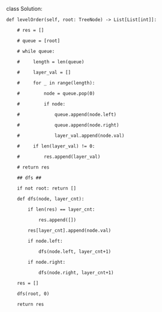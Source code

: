 class Solution:

    def levelOrder(self, root: TreeNode) -> List[List[int]]:

        # res = []

        # queue = [root]

        # while queue:

        #     length = len(queue)

        #     layer_val = []

        #     for _ in range(length):

        #         node = queue.pop(0)

        #         if node:

        #             queue.append(node.left)

        #             queue.append(node.right)

        #             layer_val.append(node.val)

        #     if len(layer_val) != 0:

        #         res.append(layer_val)

        # return res

        ## dfs ##

        if not root: return []

        def dfs(node, layer_cnt):

            if len(res) == layer_cnt:

                res.append([])

            res[layer_cnt].append(node.val)

            if node.left:

                dfs(node.left, layer_cnt+1)

            if node.right:

                dfs(node.right, layer_cnt+1)

        res = []

        dfs(root, 0)

        return res

